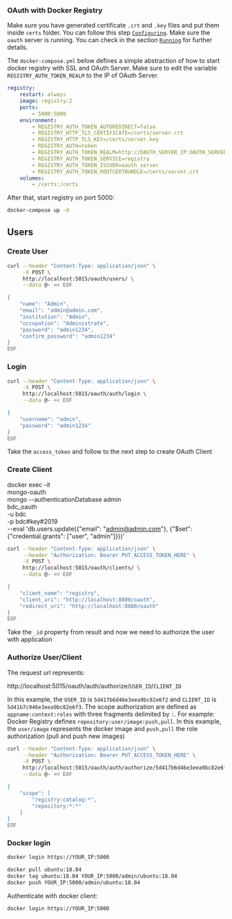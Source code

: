### OAuth with Docker Registry

Make sure you have generated certificate `.crt` and `.key` files and put them inside `certs` folder. You can follow this step [`Configuring`](#configuring). Make sure the `oauth` server is running. You can check in the section [`Running`](#running) for further details.

The `docker-compose.yml` below defines a simple abstraction of how to start docker registry with SSL and OAuth Server. Make sure to edit the variable `REGISTRY_AUTH_TOKEN_REALM` to the IP of OAuth Server.

```yaml
registry:
    restart: always
    image: registry:2
    ports:
        - 5000:5000
    environment:
        - REGISTRY_AUTH_TOKEN_AUTOREDIRECT=false
        - REGISTRY_HTTP_TLS_CERTIFICATE=/certs/server.crt
        - REGISTRY_HTTP_TLS_KEY=/certs/server.key
        - REGISTRY_AUTH=token
        - REGISTRY_AUTH_TOKEN_REALM=http://OAUTH_SERVER_IP:OAUTH_SERVER_PORT/oauth/auth/token
        - REGISTRY_AUTH_TOKEN_SERVICE=registry
        - REGISTRY_AUTH_TOKEN_ISSUER=oauth_server
        - REGISTRY_AUTH_TOKEN_ROOTCERTBUNDLE=/certs/server.crt
    volumes:
        - /certs:/certs
```

After that, start registry on port 5000:

```bash
docker-compose up -d
```

## Users

### Create User

```bash
curl --header "Content-Type: application/json" \
     -X POST \
     http://localhost:5015/oauth/users/ \
     --data @- << EOF

{
    "name": "Admin",
    "email": "admin@admin.com",
    "institution": "Admin",
    "occupation": "Administrate",
    "password": "admin1234",
    "confirm_password": "admin1234"
}
EOF
```

### Login

```bash
curl --header "Content-Type: application/json" \
     -X POST \
     http://localhost:5015/oauth/auth/login \
     --data @- << EOF

{
    "username": "admin",
    "password": "admin1234"
}
EOF
```

Take the `access_token` and follow to the next step to create OAuth Client

### Create Client

docker exec -it \
    mongo-oauth \
    mongo --authenticationDatabase admin \
        bdc_oauth \
        -u bdc \
        -p bdc#key#2019 \
        --eval 'db.users.update({"email": "admin@admin.com"}, {"$set": {"credential.grants": ["user", "admin"]}})'

```bash
curl --header "Content-Type: application/json" \
     --header "Authorization: Bearer PUT_ACCESS_TOKEN_HERE" \
     -X POST \
     http://localhost:5015/oauth/clients/ \
     --data @- << EOF

{
    "client_name": "registry",
    "client_uri": "http://localhost:8080/oauth",
    "redirect_uri": "http://localhost:8080/oauth"
}
EOF
```

Take the `_id` property from result and now we need to authorize the user with application


### Authorize User/Client

The request url represents:

http://localhost:5015/oauth/auth/authorize/`USER_ID`/`CLIENT_ID`

In this example, the `USER_ID` is `5d417b6d46e3eea9bc82e6f2` and `CLIENT_ID` is `5d41b7c946e3eea9bc82e6f3`.
The scope authorization are defined as `appname:context:roles` with three fragments delimited by `:`. For example:
Docker Registry defines `repository:user/image:push,pull`. In this example, the `user/image` represents the docker image and `push,pull` the role authorization (pull and push new images)

```bash
curl --header "Content-Type: application/json" \
     --header "Authorization: Bearer PUT_ACCESS_TOKEN_HERE" \
     -X POST \
     http://localhost:5015/oauth/auth/authorize/5d417b6d46e3eea9bc82e6f2/5d41b7c946e3eea9bc82e6f3 \
     --data @- << EOF

{
    "scope": [
        "registry:catalog:*",
        "repository:*:*"
    ]
}
EOF
```

### Docker login

```bash
docker login https://YOUR_IP:5000

docker pull ubuntu:18.04
docker tag ubuntu:18.04 YOUR_IP:5000/admin/ubuntu:18.04
docker push YOUR_IP:5000/admin/ubuntu:18.04
```

Authenticate with docker client:

```bash
docker login https://YOUR_IP:5000
```